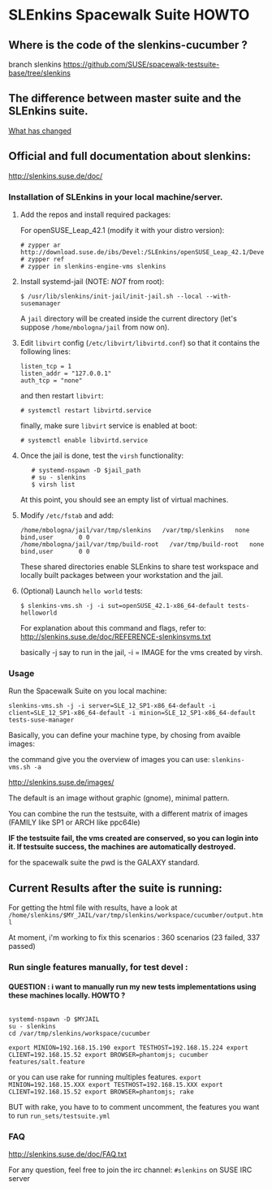 # SLEnkins Spacewalk Suite HOWTO

## Where is the code of the slenkins-cucumber ?
branch slenkins
https://github.com/SUSE/spacewalk-testsuite-base/tree/slenkins

## The difference between master suite and the SLEnkins suite.
[What has changed](changes.md)

## Official and full documentation about slenkins:
http://slenkins.suse.de/doc/

### Installation of SLEnkins in your local machine/server.

1. Add the repos and install required packages:
   
   For openSUSE_Leap_42.1 (modify it with your distro version):
   
   ```
   # zypper ar http://download.suse.de/ibs/Devel:/SLEnkins/openSUSE_Leap_42.1/Devel:SLEnkins.repo
   # zypper ref
   # zypper in slenkins-engine-vms slenkins
   ```

2. Install systemd-jail (NOTE: *NOT* from root):

   ```
   $ /usr/lib/slenkins/init-jail/init-jail.sh --local --with-susemanager
   ```

   A `jail` directory will be created inside the current directory (let's suppose `/home/mbologna/jail` from now on).
   
3. Edit `libvirt` config (`/etc/libvirt/libvirtd.conf`) so that it contains the following lines:

   ```
   listen_tcp = 1
   listen_addr = "127.0.0.1"
   auth_tcp = "none"
   ```
   
   and then restart `libvirt`:
   
   ```
   # systemctl restart libvirtd.service
   ```
   
   finally, make sure `libvirt` service is enabled at boot:
   
   ```
   # systemctl enable libvirtd.service
   ```

4. Once the jail is done, test the `virsh` functionality:
 
   ```
      # systemd-nspawn -D $jail_path
      # su - slenkins
      $ virsh list
   ```
   
   At this point, you should see an empty list of virtual machines.

5. Modify `/etc/fstab` and add:
   
   ```
   /home/mbologna/jail/var/tmp/slenkins   /var/tmp/slenkins   none   bind,user       0 0
   /home/mbologna/jail/var/tmp/build-root   /var/tmp/build-root   none   bind,user       0 0
   ```
   
   These shared directories enable SLEnkins to share test workspace and locally built packages between your workstation and the jail. 

6. (Optional) Launch `hello world` tests:
   
   ```
   $ slenkins-vms.sh -j -i sut=openSUSE_42.1-x86_64-default tests-helloworld
   ```
   
   For explanation about this command and flags, refer to:
   http://slenkins.suse.de/doc/REFERENCE-slenkinsvms.txt
   
   basically -j say to run in the jail, -i = IMAGE for the vms created by virsh.

### Usage

Run the Spacewalk Suite on you local machine:

```
slenkins-vms.sh -j -i server=SLE_12_SP1-x86_64-default -i client=SLE_12_SP1-x86_64-default -i minion=SLE_12_SP1-x86_64-default tests-suse-manager
```

Basically, you can define your machine type, by chosing from avaible images:

the command give you the overview of images you can use:
``` slenkins-vms.sh -a ```

http://slenkins.suse.de/images/

The default is an image without graphic (gnome), minimal pattern.

You can combine the run the testsuite, with a different matrix of images (FAMILY like SP1 or ARCH like ppc64le)

**IF the testsuite fail, the vms created are conserved, so you can login into it. If testsuite success, the machines are automatically destroyed.**

for the spacewalk suite the pwd is the GALAXY standard.

## Current Results after the suite is running:

For getting the html file with results, have a look at ``/home/slenkins/$MY_JAIL/var/tmp/slenkins/workspace/cucumber/output.html`` 

At moment, i'm working to fix this scenarios :
360 scenarios (23 failed, 337 passed)

### Run single features manually, for test devel : 
#### QUESTION : i want to  manually run my new tests implementations using these machines locally. HOWTO ? 

```console

systemd-nspawn -D $MYJAIL
su - slenkins
cd /var/tmp/slenkins/workspace/cucumber

export MINION=192.168.15.190 export TESTHOST=192.168.15.224 export CLIENT=192.168.15.52 export BROWSER=phantomjs; cucumber features/salt.feature

```

or you can use rake for running multiples features. 
`export MINION=192.168.15.XXX export TESTHOST=192.168.15.XXX export CLIENT=192.168.15.52 export BROWSER=phantomjs; rake`

BUT with rake, you have to to comment uncomment, the features you want to run
` run_sets/testsuite.yml 
`


### FAQ

http://slenkins.suse.de/doc/FAQ.txt

For any question, feel free to join the irc channel:
`#slenkins` on SUSE IRC server


